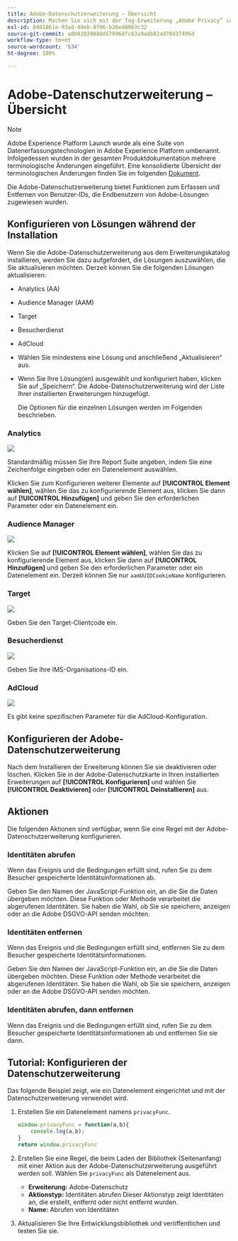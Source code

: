 ```yaml
---
title: Adobe-Datenschutzerweiterung – Übersicht
description: Machen Sie sich mit der Tag-Erweiterung „Adobe Privacy“ in Adobe Experience Platform vertraut.
exl-id: 8401861e-93ad-48eb-8796-b26ed8963c32
source-git-commit: a8b0282004dd57096dfc63a9adb82ad70d37495d
workflow-type: tm+mt
source-wordcount: '534'
ht-degree: 100%

---
```


# Adobe-Datenschutzerweiterung – Übersicht

>[!NOTE]
>
>Adobe Experience Platform Launch wurde als eine Suite von Datenerfassungstechnologien in Adobe Experience Platform umbenannt. Infolgedessen wurden in der gesamten Produktdokumentation mehrere terminologische Änderungen eingeführt. Eine konsolidierte Übersicht der terminologischen Änderungen finden Sie im folgenden [Dokument](../../../term-updates.md).

Die Adobe-Datenschutzerweiterung bietet Funktionen zum Erfassen und Entfernen von Benutzer-IDs, die Endbenutzern von Adobe-Lösungen zugewiesen wurden.

## Konfigurieren von Lösungen während der Installation

Wenn Sie die Adobe-Datenschutzerweiterung aus dem Erweiterungskatalog installieren, werden Sie dazu aufgefordert, die Lösungen auszuwählen, die Sie aktualisieren möchten. Derzeit können Sie die folgenden Lösungen aktualisieren:

* Analytics (AA)
* Audience Manager (AAM)
* Target
* Besucherdienst
* AdCloud
* Wählen Sie mindestens eine Lösung und anschließend „Aktualisieren“ aus.
* Wenn Sie Ihre Lösung(en) ausgewählt und konfiguriert haben, klicken Sie auf „Speichern“. Die Adobe-Datenschutzerweiterung wird der Liste Ihrer installierten Erweiterungen hinzugefügt.

   Die Optionen für die einzelnen Lösungen werden im Folgenden beschrieben.

### Analytics

![](../../../images/ext-privacy-aa.jpg)

Standardmäßig müssen Sie Ihre Report Suite angeben, indem Sie eine Zeichenfolge eingeben oder ein Datenelement auswählen.

Klicken Sie zum Konfigurieren weiterer Elemente auf **[!UICONTROL Element wählen]**, wählen Sie das zu konfigurierende Element aus, klicken Sie dann auf **[!UICONTROL Hinzufügen]** und geben Sie den erforderlichen Parameter oder ein Datenelement ein.

### Audience Manager

![](../../../images/ext-privacy-aam.jpg)

Klicken Sie auf **[!UICONTROL Element wählen]**, wählen Sie das zu konfigurierende Element aus, klicken Sie dann auf **[!UICONTROL Hinzufügen]** und geben Sie den erforderlichen Parameter oder ein Datenelement ein. Derzeit können Sie nur `aamUUIDCookieName` konfigurieren.

### Target

![](../../../images/ext-privacy-target.jpg)

Geben Sie den Target-Clientcode ein.

### Besucherdienst

![](../../../images/ext-privacy-visitor.jpg)

Geben Sie Ihre IMS-Organisations-ID ein.

### AdCloud

![](../../../images/ext-privacy-adcloud.jpg)

Es gibt keine spezifischen Parameter für die AdCloud-Konfiguration.

## Konfigurieren der Adobe-Datenschutzerweiterung

Nach dem Installieren der Erweiterung können Sie sie deaktivieren oder löschen. Klicken Sie in der Adobe-Datenschutzkarte in Ihren installierten Erweiterungen auf **[!UICONTROL Konfigurieren]** und wählen Sie **[!UICONTROL Deaktivieren]** oder **[!UICONTROL Deinstallieren]** aus.

## Aktionen

Die folgenden Aktionen sind verfügbar, wenn Sie eine Regel mit der Adobe-Datenschutzerweiterung konfigurieren.

### Identitäten abrufen

Wenn das Ereignis und die Bedingungen erfüllt sind, rufen Sie zu dem Besucher gespeicherte Identitätsinformationen ab.

Geben Sie den Namen der JavaScript-Funktion ein, an die Sie die Daten übergeben möchten. Diese Funktion oder Methode verarbeitet die abgerufenen Identitäten. Sie haben die Wahl, ob Sie sie speichern, anzeigen oder an die Adobe DSGVO-API senden möchten.

### Identitäten entfernen

Wenn das Ereignis und die Bedingungen erfüllt sind, entfernen Sie zu dem Besucher gespeicherte Identitätsinformationen.

Geben Sie den Namen der JavaScript-Funktion ein, an die Sie die Daten übergeben möchten. Diese Funktion oder Methode verarbeitet die abgerufenen Identitäten. Sie haben die Wahl, ob Sie sie speichern, anzeigen oder an die Adobe DSGVO-API senden möchten.

### Identitäten abrufen, dann entfernen

Wenn das Ereignis und die Bedingungen erfüllt sind, rufen Sie zu dem Besucher gespeicherte Identitätsinformationen ab und entfernen Sie sie dann.

## Tutorial: Konfigurieren der Datenschutzerweiterung

Das folgende Beispiel zeigt, wie ein Datenelement eingerichtet und mit der Datenschutzerweiterung verwendet wird.

1. Erstellen Sie ein Datenelement namens `privacyFunc`.

   ```JavaScript
   window.privacyFunc = function(a,b){
       console.log(a,b);
   }
   return window.privacyFunc
   ```

1. Erstellen Sie eine Regel, die beim Laden der Bibliothek (Seitenanfang) mit einer Aktion aus der Adobe-Datenschutzerweiterung ausgeführt werden soll. Wählen Sie `privacyFunc` als Datenelement aus.

   * **Erweiterung:** Adobe-Datenschutz
   * **Aktionstyp:** Identitäten abrufen
Dieser Aktionstyp zeigt Identitäten an, die erstellt, entfernt oder nicht entfernt wurden.
   * **Name:** Abrufen von Identitäten

1. Aktualisieren Sie Ihre Entwicklungsbibliothek und veröffentlichen und testen Sie sie.
